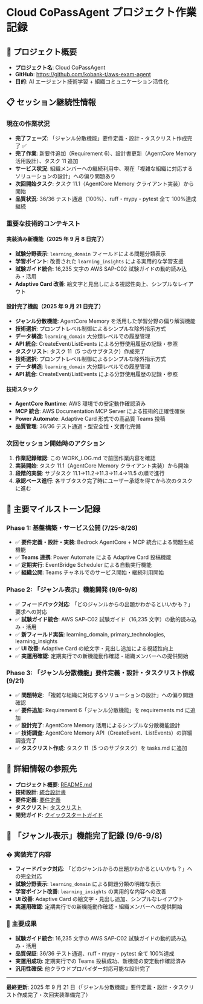 # Cloud CoPassAgent プロジェクト作業記録

## 🎯 プロジェクト概要

- **プロジェクト名**: Cloud CoPassAgent
- **GitHub**: https://github.com/kobank-t/aws-exam-agent
- **目的**: AI エージェント技術学習 + 組織コミュニケーション活性化

## 📋 セッション継続性情報

### 現在の作業状況

- **完了フェーズ**: 「ジャンル分散機能」要件定義・設計・タスクリスト作成完了 ✅
- **完了作業**: 新要件追加（Requirement 6）、設計書更新（AgentCore Memory 活用設計）、タスク 11 追加
- **サービス状況**: 組織メンバーへの継続利用中、現在「複雑な組織に対応するソリューションの設計」への偏り問題あり
- **次回開始タスク**: タスク 11.1（AgentCore Memory クライアント実装）から開始
- **品質状況**: 36/36 テスト通過（100%）、ruff・mypy・pytest 全て 100%達成継続

### 重要な技術的コンテキスト

#### 実装済み新機能（2025 年 9 月 8 日完了）

- **試験分野表示**: `learning_domain` フィールドによる問題分類表示
- **学習ポイント**: 改善された `learning_insights` による実用的な学習支援
- **試験ガイド統合**: 16,235 文字の AWS SAP-C02 試験ガイドの動的読み込み・活用
- **Adaptive Card 改善**: 絵文字と見出しによる視認性向上、シンプルなレイアウト

#### 設計完了機能（2025 年 9 月 21 日完了）

- **ジャンル分散機能**: AgentCore Memory を活用した学習分野の偏り解消機能
- **技術選択**: プロンプトレベル制御によるシンプルな除外指示方式
- **データ構造**: `learning_domain` 大分類レベルでの履歴管理
- **API 統合**: CreateEvent/ListEvents による分野使用履歴の記録・参照
- **タスクリスト**: タスク 11（5 つのサブタスク）作成完了
- **技術選択**: プロンプトレベル制御によるシンプルな除外指示方式
- **データ構造**: `learning_domain` 大分類レベルでの履歴管理
- **API 統合**: CreateEvent/ListEvents による分野使用履歴の記録・参照

#### 技術スタック

- **AgentCore Runtime**: AWS 環境での安定動作確認済み
- **MCP 統合**: AWS Documentation MCP Server による技術的正確性確保
- **Power Automate**: Adaptive Card 形式での高品質 Teams 投稿
- **品質管理**: 36/36 テスト通過・型安全性・文書化完備

### 次回セッション開始時のアクション

1. **作業記録確認**: この WORK_LOG.md で前回作業内容を確認
2. **実装開始**: タスク 11.1（AgentCore Memory クライアント実装）から開始
3. **段階的実装**: サブタスク 11.1→11.2→11.3→11.4→11.5 の順で進行
4. **承認ベース進行**: 各サブタスク完了時にユーザー承認を得てから次のタスクに進む

## 📅 主要マイルストーン記録

### Phase 1: 基盤構築・サービス公開 (7/25-8/26)

- ✅ **要件定義・設計・実装**: Bedrock AgentCore + MCP 統合による問題生成機能
- ✅ **Teams 連携**: Power Automate による Adaptive Card 投稿機能
- ✅ **定期実行**: EventBridge Scheduler による自動実行機能
- ✅ **組織公開**: Teams チャネルでのサービス開始・継続利用開始

### Phase 2: 「ジャンル表示」機能開発 (9/6-9/8)

- ✅ **フィードバック対応**: 「どのジャンルからの出題かわかるといいかも？」要求への対応
- ✅ **試験ガイド統合**: AWS SAP-C02 試験ガイド（16,235 文字）の動的読み込み・活用
- ✅ **新フィールド実装**: learning_domain, primary_technologies, learning_insights
- ✅ **UI 改善**: Adaptive Card の絵文字・見出し追加による視認性向上
- ✅ **実運用確認**: 定期実行での新機能動作確認・組織メンバーへの提供開始

### Phase 3: 「ジャンル分散機能」要件定義・設計・タスクリスト作成 (9/21)

- ✅ **問題特定**: 「複雑な組織に対応するソリューションの設計」への偏り問題確認
- ✅ **要件追加**: Requirement 6「ジャンル分散機能」を requirements.md に追加
- ✅ **設計完了**: AgentCore Memory 活用によるシンプルな分散機能設計
- ✅ **技術調査**: AgentCore Memory API（CreateEvent、ListEvents）の詳細調査完了
- ✅ **タスクリスト作成**: タスク 11（5 つのサブタスク）を tasks.md に追加

## 🔗 詳細情報の参照先

- **プロジェクト概要**: [README.md](README.md)
- **技術設計**: [統合設計書](.kiro/specs/aws-exam-agent/design.md)
- **要件定義**: [要件定義](.kiro/specs/aws-exam-agent/requirements.md)
- **タスクリスト**: [タスクリスト](.kiro/specs/aws-exam-agent/tasks.md)
- **開発ガイド**: [クイックスタートガイド](docs/quickstart-guide.md)

## 🎯 「ジャンル表示」機能完了記録 (9/6-9/8)

### � 実装完了内容

- **フィードバック対応**: 「どのジャンルからの出題かわかるといいかも？」への完全対応
- **試験分野表示**: `learning_domain` による問題分類の明確な表示
- **学習ポイント改善**: `learning_insights` の実用的な内容への改善
- **UI 改善**: Adaptive Card の絵文字・見出し追加、シンプルなレイアウト
- **実運用確認**: 定期実行での新機能動作確認・組織メンバーへの提供開始

### 🎯 主要成果

- **試験ガイド統合**: 16,235 文字の AWS SAP-C02 試験ガイドの動的読み込み・活用
- **品質保証**: 36/36 テスト通過、ruff・mypy・pytest 全て 100%達成
- **実運用成功**: 定期実行での Teams 投稿成功、新機能の安定動作確認済み
- **汎用性確保**: 他クラウドプロバイダー対応可能な設計完了

---

**最終更新**: 2025 年 9 月 21 日（「ジャンル分散機能」要件定義・設計・タスクリスト作成完了・次回実装準備完了）
